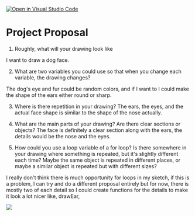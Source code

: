 [![Open in Visual Studio Code](https://classroom.github.com/assets/open-in-vscode-2e0aaae1b6195c2367325f4f02e2d04e9abb55f0b24a779b69b11b9e10269abc.svg)](https://classroom.github.com/online_ide?assignment_repo_id=20453703&assignment_repo_type=AssignmentRepo)
# Project Proposal

1. Roughly, what will your drawing look like

I want to draw a dog face.

2. What are two variables you could use so that when you change each variable, the drawing changes?

The dog's eye and fur could be random colors, and if I want to I could make the shape of the ears either round or sharp.

3. Where is there repetition in your drawing?
The ears, the eyes, and the actual face shape is similar to the shape of the nose actually.

4. What are the main parts of your drawing? Are there clear sections or objects?
The face is definitely a clear section along with the ears, the details would be the nose and the eyes. 

5. How could you use a loop variable of a for loop? Is there somewhere in your drawing where something is repeated, but it's slightly different each time? Maybe the same object is repeated in different places, or maybe a similar object is repeated but with different sizes?

I really don't think there is much opportunity for loops in my sketch, if this is a problem, I can try and do a different proposal entirely but for now, there is mostly two of each detail so I could create functions for the details to make it look a lot nicer like, drawEar, 

![](sketch.jpeg)
